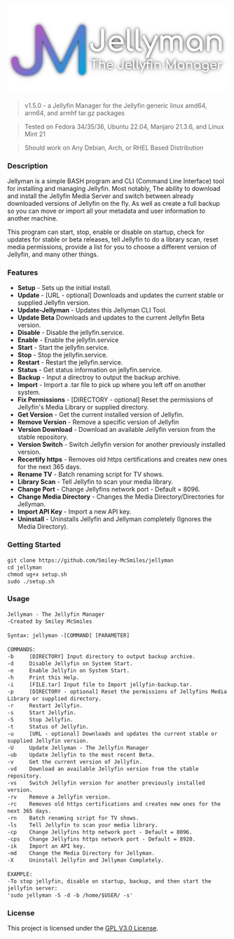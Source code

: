 ![jellyman](.github/banner-shadow.png?raw=true "Jellyman Logo")
======

> v1.5.0 - a Jellyfin Manager for the Jellyfin generic linux amd64, arm64, and armhf tar.gz packages

> Tested on Fedora 34/35/36, Ubuntu 22.04, Manjaro 21.3.6, and Linux Mint 21

> Should work on Any Debian, Arch, or RHEL Based Distribution

### Description

Jellyman is a simple BASH program and CLI (Command Line Interface) tool for installing and managing Jellyfin. Most notably, The ability to download and install the Jellyfin Media Server and switch between already downloaded versions of Jellyfin on the fly. As well as create a full backup so you can move or import all your metadata and user information to another machine.

This program can start, stop, enable or disable on startup, check for updates for stable or beta releases, tell Jellyfin to do a library scan, reset media permissions, provide a list for you to choose a different version of Jellyfin, and many other things.


### Features

* **Setup** - Sets up the initial install.
* **Update** - [URL - optional] Downloads and updates the current stable or supplied Jellyfin version.
* **Update-Jellyman** - Updates this Jellyman CLI Tool.
* **Update Beta** Downloads and updates to the current Jellyfin Beta version.
* **Disable** - Disable the jellyfin.service.
* **Enable** - Enable the jellyfin.service
* **Start** - Start the jellyfin.service.
* **Stop** - Stop the jellyfin.service.
* **Restart** - Restart the jellyfin.service.
* **Status** - Get status information on jellyfin.service.
* **Backup** - Input a directroy to output the backup archive.
* **Import** - Import a .tar file to pick up where you left off on another system.
* **Fix Permissions** - [DIRECTORY - optional] Reset the permissions of Jellyfin's Media Library or supplied directory.
* **Get Version** - Get the current installed version of Jellyfin.
* **Remove Version** - Remove a specific version of Jellyfin
* **Version Download** - Download an available Jellyfin version from the stable repository.
* **Version Switch** - Switch Jellyfin version for another previously installed version.
* **Recertify https** - Removes old https certifications and creates new ones for the next 365 days. 
* **Rename TV** - Batch renaming script for TV shows.
* **Library Scan** - Tell Jellyfin to scan your media library.
* **Change Port** - Change Jellyfins network port - Default = 8096.
* **Change Media Directory** - Changes the Media Directory/Directories for Jellyman.
* **Import API Key** - Import a new API key.
* **Uninstall** - Uninstalls Jellyfin and Jellyman completely (Ignores the Media Directory).

### Getting Started

```shell
git clone https://github.com/Smiley-McSmiles/jellyman
cd jellyman
chmod ug+x setup.sh
sudo ./setup.sh
```

### Usage

```shell
Jellyman - The Jellyfin Manager
-Created by Smiley McSmiles

Syntax: jellyman -[COMMAND] [PARAMETER]

COMMANDS:
-b     [DIRECTORY] Input directory to output backup archive.
-d     Disable Jellyfin on System Start.
-e     Enable Jellyfin on System Start.
-h     Print this Help.
-i     [FILE.tar] Input file to Import jellyfin-backup.tar.
-p     [DIRECTORY - optional] Reset the permissions of Jellyfins Media Library or supplied directory.
-r     Restart Jellyfin.
-s     Start Jellyfin.
-S     Stop Jellyfin.
-t     Status of Jellyfin.
-u     [URL - optional] Downloads and updates the current stable or supplied Jellyfin version.
-U     Update Jellyman - The Jellyfin Manager
-ub    Update Jellyfin to the most recent Beta.
-v     Get the current version of Jellyfin.
-vd    Download an available Jellyfin version from the stable repository.
-vs    Switch Jellyfin version for another previously installed version.
-rv    Remove a Jellyfin version.
-rc    Removes old https certifications and creates new ones for the next 365 days.
-rn    Batch renaming script for TV shows.
-ls    Tell Jellyfin to scan your media library.
-cp    Change Jellyfins http network port - Default = 8096.
-cps   Change Jellyfins https network port - Default = 8920.
-ik    Import an API key.
-md    Change the Media Directory for Jellyman.
-X     Uninstall Jellyfin and Jellyman Completely.

EXAMPLE:
-To stop jellyfin, disable on startup, backup, and then start the jellyfin server:
'sudo jellyman -S -d -b /home/$USER/ -s'
```

### License

   This project is licensed under the [GPL V3.0 License](https://github.com/Smiley-McSmiles/jellyman/blob/main/LICENSE).

